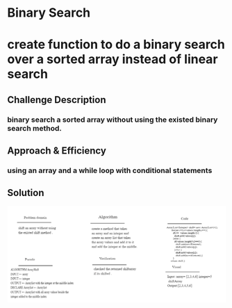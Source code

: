 # Binary Search

# create function to do a binary search over a sorted array instead of linear search

## Challenge Description

### binary search a sorted array without using the existed binary search method.

## Approach & Efficiency

### using an array and a while loop with conditional statements 

## Solution

![Array Shift](../assets/arrayshift.jpg)